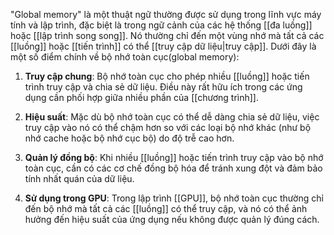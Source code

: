 "Global memory" là một thuật ngữ thường được sử dụng trong lĩnh vực máy tính và lập trình, đặc biệt là trong ngữ cảnh của các hệ thống [[đa luồng]] hoặc [[lập trình song song]]. Nó thường chỉ đến một vùng nhớ mà tất cả các [[luồng]] hoặc [[tiến trình]] có thể [[truy cập dữ liệu|truy cập]]. Dưới đây là một số điểm chính về  bộ nhớ toàn cục(global memory):

1. **Truy cập chung**: Bộ nhớ toàn cục cho phép nhiều [[luồng]] hoặc tiến trình truy cập và chia sẻ dữ liệu. Điều này rất hữu ích trong các ứng dụng cần phối hợp giữa nhiều phần của [[chương trình]].
    
2. **Hiệu suất**: Mặc dù bộ nhớ toàn cục có thể dễ dàng chia sẻ dữ liệu, việc truy cập vào nó có thể chậm hơn so với các loại bộ nhớ khác (như bộ nhớ cache hoặc bộ nhớ cục bộ) do độ trễ cao hơn.
    
3. **Quản lý đồng bộ**: Khi nhiều [[luồng]] hoặc tiến trình truy cập vào bộ nhớ toàn cục, cần có các cơ chế đồng bộ hóa để tránh xung đột và đảm bảo tính nhất quán của dữ liệu.
    
4. **Sử dụng trong GPU**: Trong lập trình [[GPU]], bộ nhớ toàn cục thường chỉ đến bộ nhớ mà tất cả các [[luồng]] có thể truy cập, và nó có thể ảnh hưởng đến hiệu suất của ứng dụng nếu không được quản lý đúng cách.